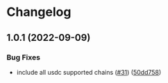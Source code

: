 # Changelog

## 1.0.1 (2022-09-09)


### Bug Fixes

* include all usdc supported chains ([#31](https://github.com/circlefin/openapi-internal/issues/31)) ([50dd758](https://github.com/circlefin/openapi-internal/commit/50dd758b542624df6a85b94b7f8cda5726b8abaa))


